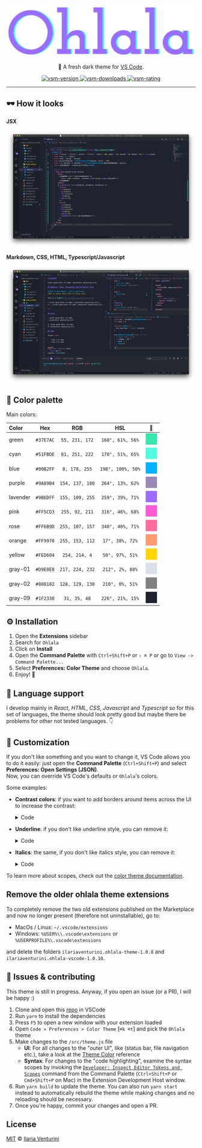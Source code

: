 <div align="center" style="text-align: center;">

  ![logo](https://raw.githubusercontent.com/ilariaventurini/ohlala/master/vscode/assets/logo.png)

  🌈 A fresh dark theme for [VS Code](https://code.visualstudio.com/).

</div>

<p align="center">
  <!-- marketplace version -->
  <a href="https://marketplace.visualstudio.com/items?itemName=ilariaventurini.ohlala">
    <img alt="vsm-version" src="https://img.shields.io/visual-studio-marketplace/v/ilariaventurini.ohlala?style=flat-square&label=VS%20Marketplace&logo=visual-studio-code&labelColor=1F2330&color=9B6DFF"/>
  </a>

  <!-- marketplace downloads -->
  <a href="https://marketplace.visualstudio.com/items?itemName=ilariaventurini.ohlala">
    <img alt="vsm-downloads" src="https://img.shields.io/visual-studio-marketplace/d/ilariaventurini.ohlala?style=flat-square&label=downloads&logo=visual-studio-code&labelColor=1F2330&color=9B6DFF"/>
  </a>

  <!-- marketplace rating -->
  <a href="https://marketplace.visualstudio.com/items?itemName=ilariaventurini.ohlala">
    <img alt="vsm-rating" src="https://img.shields.io/visual-studio-marketplace/r/ilariaventurini.ohlala?style=flat-square&label=rating&logo=visual-studio-code&labelColor=1F2330&color=9B6DFF"/>
  </a>
</p>

---

## 🕶 How it looks

**JSX**

![JSX](https://raw.githubusercontent.com/ilariaventurini/ohlala/master/vscode/assets/jsx.png)

**Markdown, CSS, HTML, Typescript/Javascript**

![Markdown, CSS, HTML, Typescript/Javascript](https://raw.githubusercontent.com/ilariaventurini/ohlala/master/vscode/assets/markdown-css-html-typescript.png)

## 🌈 Color palette

Main colors:

| Color    |    Hex    |       RGB       |        HSL        |                                                    🎨                                                    |
| :------- | :-------: | :-------------: | :---------------: | :-----------------------------------------------------------------------------------------------------: |
| green    | `#37E7AC` | `55, 231, 172`  | `160°, 61%, 56%`  |    ![green](https://raw.githubusercontent.com/ilariaventurini/ohlala/master/vscode/assets/green.png)    |
| cyan     | `#51FBDE` | `81, 251, 222`  | `170°, 51%, 65%`  |     ![cyan](https://raw.githubusercontent.com/ilariaventurini/ohlala/master/vscode/assets/cyan.png)     |
| blue     | `#00B2FF` |  `0, 178, 255`  | `198°, 100%, 50%` |     ![blue](https://raw.githubusercontent.com/ilariaventurini/ohlala/master/vscode/assets/blue.png)     |
| purple   | `#9A89B4` | `154, 137, 180` | `264°, 13%, 62%`  |   ![purple](https://raw.githubusercontent.com/ilariaventurini/ohlala/master/vscode/assets/purple.png)   |
| lavender | `#9B6DFF` | `155, 109, 255` | `259°, 39%, 71%`  | ![lavender](https://raw.githubusercontent.com/ilariaventurini/ohlala/master/vscode/assets/lavender.png) |
| pink     | `#FF5CD3` | `255, 92, 211`  | `316°, 46%, 68%`  |     ![pink](https://raw.githubusercontent.com/ilariaventurini/ohlala/master/vscode/assets/pink.png)     |
| rose     | `#FF6B9D` | `255, 107, 157` | `340°, 40%, 71%`  |     ![rose](https://raw.githubusercontent.com/ilariaventurini/ohlala/master/vscode/assets/rose.png)     |
| orange   | `#FF9970` | `255, 153, 112` |  `17°, 38%, 72%`  |   ![orange](https://raw.githubusercontent.com/ilariaventurini/ohlala/master/vscode/assets/orange.png)   |
| yellow   | `#FED604` |  `254, 214, 4`  |  `50°, 97%, 51%`  |   ![yellow](https://raw.githubusercontent.com/ilariaventurini/ohlala/master/vscode/assets/yellow.png)   |
| gray-01  | `#D9E0E8` | `217, 224, 232` |  `212°, 2%, 88%`  |  ![gray-01](https://raw.githubusercontent.com/ilariaventurini/ohlala/master/vscode/assets/gray-01.png)  |
| gray-02  | `#808182` | `128, 129, 130` |  `210°, 0%, 51%`  |  ![gray-02](https://raw.githubusercontent.com/ilariaventurini/ohlala/master/vscode/assets/gray-02.png)  |
| gray-09  | `#1F2330` |  `31, 35, 48`   | `226°, 21%, 15%`  |  ![gray-09](https://raw.githubusercontent.com/ilariaventurini/ohlala/master/vscode/assets/gray-09.png)  |

## ⚙️ Installation

1. Open the **Extensions** sidebar
2. Search for `Ohlala`
3. Click on **Install**
4. Open the **Command Palette** with `Ctrl+Shift+P` or `⇧ ⌘ P` or go to `View -> Command Palette...`
5. Select **Preferences: Color Theme** and choose `Ohlala`.
6. Enjoy! 🎉

## 🙈 Language support

I develop mainly in *React*, *HTML*, *CSS*, *Javascript* and *Typescript* so for this set of languages, the theme should look pretty good but maybe there be problems for other not tested languages. 👇

## 🐡 Customization

If you don't like something and you want to change it, VS Code allows you to do it easily: just open the **Command Palette** (`Ctrl+Shift+P`) and select **Preferences: Open Settings (JSON)**.\
Now, you can override VS Code's defaults or `Ohlala`'s colors.

Some examples:

- **Contrast colors**: if you want to add borders around items across the UI to increase the contrast:

  <details>
    <summary>Code</summary>

    ```JSON
    "workbench.colorCustomizations": {
      "contrastActiveBorder": "#68737D",
      "contrastBorder": "#68737D"
    }
    ```
  </details>

- **Underline**: if you don't like underline style, you can remove it:

  <details>
    <summary>Code</summary>

    ```JSON
    "editor.tokenColorCustomizations": {
      "textMateRules": [
        {
          "name": "No underline",
          "scope": [
            "markup.error",
            "invalid",
            "invalid.illegal",
            "invalid.deprecated",
            "markup.underline",
            "markup.heading",
            "markup.underline.link",
            "markup.underline.link.image",
            "entity.name.type.class",
            "comment keyword.codetag.notation",
            "comment.block.documentation keyword",
            "comment.block.documentation storage.type.class",
            "entity.name.type",
            "keyword.primitive-datatypes.swift",
            "keyword.type.cs",
            "meta.protocol-list.objc",
            "meta.return-type.objc",
            "source.go storage.type",
            "source.groovy storage.type",
            "source.java storage.type",
            "source.powershell entity.other.attribute-name",
            "storage.class.std.rust",
            "storage.type.attribute.swift",
            "storage.type.c",
            "storage.type.core.rust",
            "storage.type.cs",
            "storage.type.groovy",
            "storage.type.objc",
            "storage.type.php",
            "storage.type.haskell",
            "storage.type.ocaml",
          ],
          "settings": {
            "fontStyle": "normal"
          }
        }
      ]
    }
    ```
  </details>

- **Italics**: the same, if you don't like italics style, you can remove it:

  <details>
    <summary>Code</summary>

    ```JSON
    "editor.tokenColorCustomizations": {
      "textMateRules": [
        {
          "name": "No italics",
          "scope": [
            "markup.error",
            "invalid",
            "invalid.illegal",
            "invalid.deprecated",
            "markup.italic",
            "fenced_code.block.language.markdown",
            "fenced_code.block.language",
            "markup.raw.inner.restructuredtext",
            "markup.fenced_code.block.markdown punctuation.definition.markdown",
            "keyword.expressions-and-types.swift",
            "keyword.other.this",
            "variable.language",
            "variable.language punctuation.definition.variable.php",
            "variable.other.readwrite.instance.ruby",
            "variable.parameter.function.language.special",
            "meta.attribute.src.html",
            "meta.decorator variable.other.readwrite",
            "meta.decorator variable.other.property",
            "string",
            "entity.name.function.target.makefile",
            "entity.name.section.toml",
            "entity.name.tag.yaml",
            "variable.other.key.toml",
          ],
          "settings": {
            "fontStyle": "normal"
          }
        }
      ]
    }
    ```
  </details>

To learn more about scopes, check out the [color theme documentation](https://code.visualstudio.com/api/references/theme-color).

## Remove the older ohlala theme extensions

To completely remove the two old extensions published on the Marketplace and now no longer present (therefore not uninstallable), go to:

- MacOs / Linux: `~/.vscode/extensions`
- Windows: `%USER%\\.vscode\extensions` or `%USERPROFILE%\.vscode\extensions`

and delete the folders `ilariaventurini.ohlala-theme-1.0.8` and `ilariaventurini.ohlala-vscode-1.0.10`.

## 🐛 Issues & contributing

This theme is still in progress. Anyway, if you open an issue (or a PR), I will be happy :)

1. Clone and open this [repo](https://github.com/ilariaventurini/ohlala) in VSCode
2. Run `yarn` to install the dependencies
3. Press `F5` to open a new window with your extension loaded
4. Open `Code > Preferences > Color Theme` [`⌘k ⌘t`] and pick the `Ohlala` theme
5. Make changes to the `/src/theme.js` file
    - **UI**: For all changes to the "outer UI", like (status bar, file navigation etc.), take a look at the [Theme Color](https://code.visualstudio.com/api/references/theme-color) reference
    - **Syntax**: For changes to the "code highlighting", examine the syntax scopes by invoking the [`Developer: Inspect Editor Tokens and Scopes`](https://code.visualstudio.com/api/language-extensions/syntax-highlight-guide#scope-inspector) command from the Command Palette (`Ctrl+Shift+P` or `Cmd+Shift+P` on Mac) in the Extension Development Host window.
6. Run `yarn build` to update the theme. You can also run `yarn start` instead to automatically rebuild the theme while making changes and no reloading should be necessary.
7. Once you're happy, commit your changes and open a PR.

## License

[MIT](https://github.com/ilariaventurini/ohlala/blob/master/vscode/LICENSE) © [Ilaria Venturini](https://github.com/ilariaventurini)
